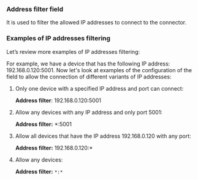 ### Address filter field

It is used to filter the allowed IP addresses to connect to the connector.

### **Examples of IP addresses filtering**

Let’s review more examples of IP addresses filtering:

For example, we have a device that has the following IP address: 192.168.0.120:5001. Now let's look at examples of the configuration of the field to allow the connection of different variants of IP addresses:

1. Only one device with a specified IP address and port can connect:

   **Address filter**: 192.168.0.120:5001
2. Allow any devices with any IP address and only port 5001:

   **Address filter:** *:5001

3. Allow all devices that have the IP address 192.168.0.120 with any port:

   **Address filter:** 192.168.0.120:*

4. Allow any devices:

   **Address filter:** `*:*`
